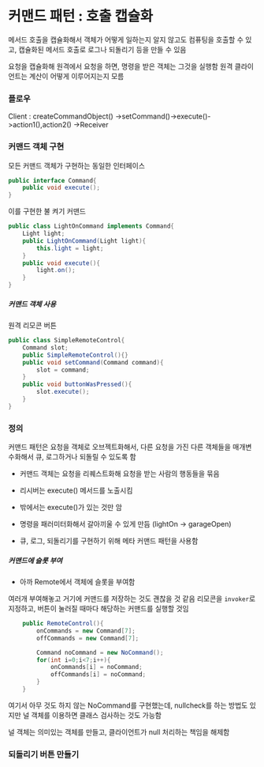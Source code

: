 # 커맨드 패턴 : 호출 캡슐화 

메서드 호출을 캡슐화해서 객체가 어떻게 일하는지 알지 않고도 컴퓨팅을 호출할 수 있고, 캡슐화된 메서드 호출로 로그나 되돌리기 등을 만들 수 있음

요청을 캡슐화해 원격에서 요청을 하면, 명령을 받은 객체는 그것을 실행함
원격 클라이언트는 계산이 어떻게 이루어지는지 모름

### 플로우

Client : createCommandObject()
    ->setCommand()->execute()->action1(),action2()
    ->Receiver

### 커맨드 객체 구현

모든 커맨드 객체가 구현하는 동일한 인터페이스

```java
public interface Command{
    public void execute();
}
```

이를 구현한 불 켜기 커맨드

```java
public class LightOnCommand implements Command{
    Light light;
    public LightOnCommand(Light light){
        this.light = light;
    }
    public void execute(){
        light.on();
    }
}
```

##### 커맨드 객체 사용

원격 리모콘 버튼

```java
public class SimpleRemoteControl{
    Command slot;
    public SimpleRemoteControl(){}
    public void setCommand(Command command){
        slot = command;
    }
    public void buttonWasPressed(){
        slot.execute();
    }
}
```

### 정의

커맨드 패턴은 요청을 객체로 오브젝트화해서, 다른 요청을 가진 다른 객체들을 매개변수화해서 큐, 로그하거나 되돌릴 수 있도록 함

* 커맨드 객체는 요청을 리퀘스트화해 요청을 받는 사람의 행동들을 묶음

* 리시버는 execute() 메서드를 노출시킴

* 밖에서는 execute()가 있는 것만 암

* 명령을 패러미터화해서 갈아끼울 수 있게 만듬 (lightOn -> garageOpen)

* 큐, 로그, 되돌리기를 구현하기 위해 메타 커맨드 패턴을 사용함

##### 커맨드에 슬롯 부여

* 아까 Remote에서 객체에 슬롯을 부여함

여러개 부여해놓고 거기에 커맨드를 저장하는 것도 괜찮을 것 같음
리모콘을 `invoker`로 지정하고, 버튼이 눌러질 때마다 해당하는 커맨드를 실행할 것임

```java
    public RemoteControl(){
        onCommands = new Command[7];
        offCommands = new Command[7];

        Command noCommand = new NoCommand();
        for(int i=0;i<7;i++){
            onCommands[i] = noCommand;
            offCommands[i] = noCommand;
        }
    }
```

여기서 아무 것도 하지 않는 NoCommand를 구현했는데, nullcheck를 하는 방법도 있지만 널 객체를 이용하면 클래스 검사하는 것도 가능함

널 객체는 의미있는 객체를 만들고, 클라이언트가 null 처리하는 책임을 해제함

### 되돌리기 버튼 만들기
